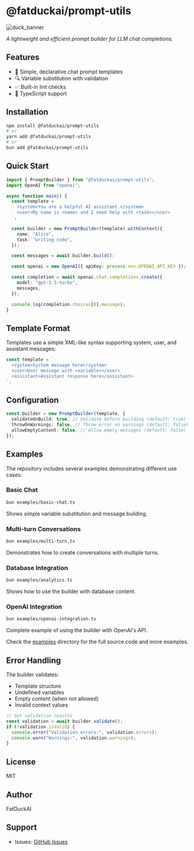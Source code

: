 # @fatduckai/prompt-utils

![duck_banner](https://github.com/user-attachments/assets/33c039c6-bd6a-436f-952e-fbc88ae07c50)

_A lightweight and efficient prompt builder for LLM chat completions._

## Features

- 🚀 Simple, declarative chat prompt templates
- 🔍 Variable substitution with validation
- ✅ Built-in lint checks
- 📝 TypeScript support

## Installation

```bash
npm install @fatduckai/prompt-utils
# or
yarn add @fatduckai/prompt-utils
# or
bun add @fatduckai/prompt-utils
```

## Quick Start

```typescript
import { PromptBuilder } from "@fatduckai/prompt-utils";
import OpenAI from "openai";

async function main() {
  const template = `
    <system>You are a helpful AI assistant.</system>
    <user>My name is <name> and I need help with <task></user>
  `;

  const builder = new PromptBuilder(template).withContext({
    name: "Alice",
    task: "writing code",
  });

  const messages = await builder.build();

  const openai = new OpenAI({ apiKey: process.env.OPENAI_API_KEY });

  const completion = await openai.chat.completions.create({
    model: "gpt-3.5-turbo",
    messages,
  });

  console.log(completion.choices[0].message);
}
```

## Template Format

Templates use a simple XML-like syntax supporting system, user, and assistant messages:

```typescript
const template = `
  <system>System message here</system>
  <user>User message with <variable></user>
  <assistant>Assistant response here</assistant>
`;
```

## Configuration

```typescript
const builder = new PromptBuilder(template, {
  validateOnBuild: true, // Validate before building (default: true)
  throwOnWarnings: false, // Throw error on warnings (default: false)
  allowEmptyContent: false, // Allow empty messages (default: false)
});
```

## Examples

The repository includes several examples demonstrating different use cases:

### Basic Chat

```bash
bun examples/basic-chat.ts
```

Shows simple variable substitution and message building.

### Multi-turn Conversations

```bash
bun examples/multi-turn.ts
```

Demonstrates how to create conversations with multiple turns.

### Database Integration

```bash
bun examples/analytics.ts
```

Shows how to use the builder with database content.

### OpenAI Integration

```bash
bun examples/openai-integration.ts
```

Complete example of using the builder with OpenAI's API.

Check the [examples](./examples) directory for the full source code and more examples.

## Error Handling

The builder validates:

- Template structure
- Undefined variables
- Empty content (when not allowed)
- Invalid context values

```typescript
// Get validation results
const validation = await builder.validate();
if (!validation.isValid) {
  console.error("Validation errors:", validation.errors);
  console.warn("Warnings:", validation.warnings);
}
```

## License

MIT

## Author

FatDuckAI

## Support

- Issues: [GitHub Issues](https://github.com/fatduckai/prompt-utils/issues)
